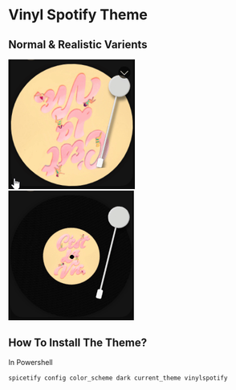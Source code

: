 # Vinyl Spotify Theme

## Normal & Realistic Varients

![picture](./assets/other/example-normal.gif) ![picture](./assets/other/example-realistic.gif)

## How To Install The Theme?

In Powershell

```
spicetify config color_scheme dark current_theme vinylspotify
```
